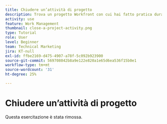 ```yaml
---
title: Chiudere un’attività di progetto
description: Trova un progetto Workfront con cui hai fatto pratica durante il corso di formazione e preparalo per chiuderlo.
activity: use
feature: Work Management
thumbnail: close-a-project-activity.png
type: Tutorial
role: User
level: Beginner
team: Technical Marketing
jira: KT-null
exl-id: ffbe2169-d475-4907-a78f-5c092b923900
source-git-commit: 569708042b8a9e122e820a1e65d6ea536f15b0e1
workflow-type: tm+mt
source-wordcount: '31'
ht-degree: 25%

---
```


# Chiudere un’attività di progetto

Questa esercitazione è stata rimossa.
